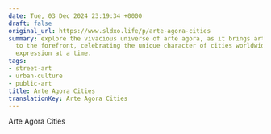 ```yaml
---
date: Tue, 03 Dec 2024 23:19:34 +0000
draft: false
original_url: https://www.sldxo.life/p/arte-agora-cities
summary: explore the vivacious universe of arte agora, as it brings art from the streets
  to the forefront, celebrating the unique character of cities worldwide, one artistic
  expression at a time.
tags:
- street-art
- urban-culture
- public-art
title: Arte Agora Cities
translationKey: Arte Agora Cities
---
```


Arte Agora Cities